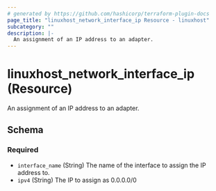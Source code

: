 ```yaml
---
# generated by https://github.com/hashicorp/terraform-plugin-docs
page_title: "linuxhost_network_interface_ip Resource - linuxhost"
subcategory: ""
description: |-
  An assignment of an IP address to an adapter.
---
```


# linuxhost_network_interface_ip (Resource)

An assignment of an IP address to an adapter.



<!-- schema generated by tfplugindocs -->
## Schema

### Required

- `interface_name` (String) The name of the interface to assign the IP address to.
- `ipv4` (String) The IP to assign as 0.0.0.0/0
